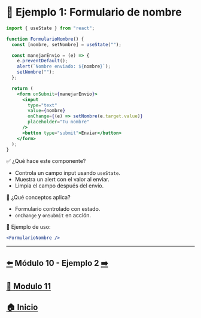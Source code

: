 # 🧪 Ejemplo 1: Formulario de nombre

```jsx
import { useState } from "react";

function FormularioNombre() {
  const [nombre, setNombre] = useState("");

  const manejarEnvio = (e) => {
    e.preventDefault();
    alert(`Nombre enviado: ${nombre}`);
    setNombre("");
  };

  return (
    <form onSubmit={manejarEnvio}>
      <input
        type="text"
        value={nombre}
        onChange={(e) => setNombre(e.target.value)}
        placeholder="Tu nombre"
      />
      <button type="submit">Enviar</button>
    </form>
  );
}
```

✅ ¿Qué hace este componente?

* Controla un campo input usando `useState`.
* Muestra un alert con el valor al enviar.
* Limpia el campo después del envío.

🧠 ¿Qué conceptos aplica?

* Formulario controlado con estado.
* `onChange` y `onSubmit` en acción.

📌 Ejemplo de uso:

```jsx
<FormularioNombre />
```
---

## [⬅️](../../Modulo_10:_Listas_y_Claves/Modulo_10.md) Módulo 10 - Ejemplo 2 [➡️](../Ejemplos/Ejemplo_2.md) 
## [📄 Modulo 11](../Modulo_11.md)
## [🏠 Inicio](../../README.md)

